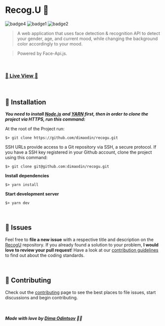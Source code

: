 # Recog.U 🤖

 ![badge4](https://img.shields.io/badge/nextjs-%23000000.svg?style=for-the-badge&logo=next.js&logoColor=white) ![badge1](https://img.shields.io/badge/javascript-%23323330.svg?style=for-the-badge&logo=javascript&logoColor=%23F7DF1E) ![badge2](https://img.shields.io/badge/css3-%231572B6.svg?style=for-the-badge&logo=css3&logoColor=white)
 
> A web application that uses face detection & recognition API to detect your gender, age, and current mood, while changing the background color accordingly to your mood.

> Powered by Face-Api.js.

<br>

### [:rocket: Live View :rocket:](https://recogu.vercel.app/)

<br>

## :construction_worker: Installation

***You need to install [Node.js](https://nodejs.org/en/download/) and [YARN](https://yarnpkg.com/) first, then in order to clone the project via HTTPS, run this command:***

At the root of the Project run:

```
$> git clone https://github.com/dimaodin/recogu.git
```

SSH URLs provide access to a Git repository via SSH, a secure protocol. If you have a SSH key registered in your Github account, clone the project using this command:

```
$> git clone git@github.com:dimaodin/recogu.git
```

**Install dependencies**

```
$> yarn install
```

**Start development server**

```
$> yarn dev
```

<br>

## :bug: Issues

Feel free to **file a new issue** with a respective title and description on the [RecogU](https://github.com/dimaodin/RecogU/issues) repository. If you already found a solution to your problem, **I would love to review your pull request**! Have a look at our [contribution guidelines](https://github.com/dimaodin/RecogU/blob/main/CONTRIBUTING.md) to find out about the coding standards.

<br>

## :tada: Contributing

Check out the [contributing](https://github.com/dimaodin/RecogU/blob/main/CONTRIBUTING.md) page to see the best places to file issues, start discussions and begin contributing.

<br>

##### Made with love by [Dima Odintsov](https://github.com/DimaOdin) 💜🚀
